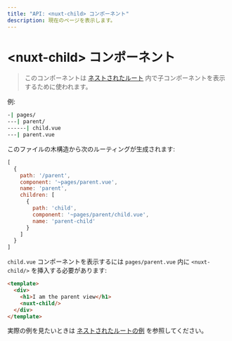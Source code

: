 ```yaml
---
title: "API: <nuxt-child> コンポーネント"
description: 現在のページを表示します。
---
```


# &lt;nuxt-child&gt; コンポーネント

> このコンポーネントは [ネストされたルート](/guide/routing#ネストされたルート) 内で子コンポーネントを表示するために使われます。

例:

```bash
-| pages/
---| parent/
------| child.vue
---| parent.vue
```

このファイルの木構造から次のルーティングが生成されます:

```js
[
  {
    path: '/parent',
    component: '~pages/parent.vue',
    name: 'parent',
    children: [
      {
        path: 'child',
        component: '~pages/parent/child.vue',
        name: 'parent-child'
      }
    ]
  }
]
```

`child.vue` コンポーネントを表示するには `pages/parent.vue` 内に `<nuxt-child/>` を挿入する必要があります:

```html
<template>
  <div>
    <h1>I am the parent view</h1>
    <nuxt-child/>
  </div>
</template>
```

実際の例を見たいときは [ネストされたルートの例](/examples/nested-routes) を参照してください。
